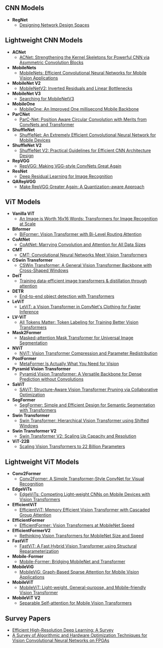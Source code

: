 ## CNN Models
- **RegNet** 
    - [Designing Network Design Spaces](https://arxiv.org/pdf/2003.13678)

## Lightweight CNN Models
- **ACNet**
    - [ACNet: Strengthening the Kernel Skeletons for Powerful CNN via Asymmetric Convolution Blocks](https://arxiv.org/pdf/1908.03930)
- **MobileNets**
    - [MobileNets: Efficient Convolutional Neural Networks for Mobile Vision Applications](https://arxiv.org/pdf/1704.04861)
- **MobileNet V2**
    - [MobileNetV2: Inverted Residuals and Linear Bottlenecks](https://arxiv.org/pdf/1801.04381)
- **MobileNet V3**
    - [Searching for MobileNetV3](https://arxiv.org/pdf/1905.02244)
- **MobileOne**
    - [MobileOne: An Improved One millisecond Mobile Backbone](https://arxiv.org/pdf/2206.04040)
- **ParCNet**
    - [ParC-Net: Position Aware Circular Convolution with Merits from ConvNets and Transformer](https://arxiv.org/pdf/2203.03952)
- **ShuffleNet**
    - [ShuffleNet: An Extremely Efficient Convolutional Neural Network for Mobile Devices](https://arxiv.org/pdf/1707.01083)
- **ShuffleNet V2**
    - [ShuffleNet V2: Practical Guidelines for Efficient CNN Architecture Design](https://arxiv.org/pdf/1807.11164)
- **RepVGG**
    - [RepVGG: Making VGG-style ConvNets Great Again](https://arxiv.org/pdf/2101.03697)
- **ResNet**
    - [Deep Residual Learning for Image Recognition](https://arxiv.org/pdf/1512.03385)
- **QARepVGG**
    - [Make RepVGG Greater Again: A Quantization-aware Approach](https://arxiv.org/pdf/2212.01593) 


## ViT Models
- **Vanilla ViT** 
    - [An Image is Worth 16x16 Words: Transformers for Image Recognition at Scale](https://arxiv.org/pdf/2010.11929)
- **Biformer**
    - [BiFormer: Vision Transformer with Bi-Level Routing Attention](https://arxiv.org/pdf/2303.08810)
- **CoAtNet** 
    - [CoAtNet: Marrying Convolution and Attention for All Data Sizes](https://arxiv.org/pdf/2106.04803)
- **CMT** 
    - [CMT: Convolutional Neural Networks Meet Vision Transformers](https://arxiv.org/pdf/2107.06263)
- **CSwin Transformer**
    - [CSWin Transformer: A General Vision Transformer Backbone with Cross-Shaped Windows](https://arxiv.org/pdf/2107.00652)
- **DeiT** 
    - [Training data-efficient image transformers & distillation through attention](https://arxiv.org/pdf/2012.12877)
- **DETR**
    - [End-to-end object detection with Transformers](https://www.ecva.net/papers/eccv_2020/papers_ECCV/papers/123460205.pdf)
- **LeViT**
    - [LeViT: a Vision Transformer in ConvNet's Clothing for Faster Inference](https://arxiv.org/pdf/2104.01136)
- **LV-ViT**
    - [All Tokens Matter: Token Labeling for Training Better Vision Transformers](https://arxiv.org/pdf/2104.10858)
- **Mask2Former**
    - [Masked-attention Mask Transformer for Universal Image Segmentation](https://arxiv.org/pdf/2112.01527)
- **NViT** 
    - [NViT: Vision Transformer Compression and Parameter Redistribution](https://arxiv.org/pdf/2110.04869v1)
- **PoolFormer**
    - [MetaFormer Is Actually What You Need for Vision](https://arxiv.org/pdf/2111.11418)
- **Pyramid Vision Transformer**
    - [Pyramid Vision Transformer: A Versatile Backbone for Dense Prediction without Convolutions](https://arxiv.org/pdf/2102.12122)
- **SaViT**
    - [SAViT: Structure-Aware Vision Transformer Pruning via Collaborative Optimization](https://papers.nips.cc/paper_files/paper/2022/file/3b11c5cc84b6da2838db348b37dbd1a2-Paper-Conference.pdf)
- **SegFormer**
    - [SegFormer: Simple and Efficient Design for Semantic Segmentation with Transformers](https://arxiv.org/pdf/2105.15203)
- **Swin Transformer** 
    - [Swin Transformer: Hierarchical Vision Transformer using Shifted Windows](https://arxiv.org/pdf/2103.14030)
- **Swin Transformer V2**
    - [Swin Transformer V2: Scaling Up Capacity and Resolution](https://arxiv.org/pdf/2111.09883)
- **ViT-22B**
    - [Scaling Vision Transformers to 22 Billion Parameters](https://arxiv.org/pdf/2302.05442)


## Lightweight ViT Models
- **Conv2Former**
    - [Conv2Former: A Simple Transformer-Style ConvNet for Visual Recognition](https://arxiv.org/pdf/2211.11943)
- **EdgeViTs**
    - [EdgeViTs: Competing Light-weight CNNs on Mobile Devices with Vision Transformers](https://arxiv.org/pdf/2205.03436)
- **EfficientViT**
    - [EfficientViT: Memory Efficient Vision Transformer with Cascaded Group Attention](https://arxiv.org/pdf/2305.07027)
- **EfficientFormer**
    - [EfficientFormer: Vision Transformers at MobileNet Speed](https://arxiv.org/pdf/2206.01191)
- **EfficientFormerV2**
    - [Rethinking Vision Transformers for MobileNet Size and Speed](https://arxiv.org/pdf/2212.08059)
- **FastViT**
    - [FastViT: A Fast Hybrid Vision Transformer using Structural Reparameterization](https://arxiv.org/pdf/2303.14189)
- **Mobile-Former**
    - [Mobile-Former: Bridging MobileNet and Transformer](https://arxiv.org/pdf/2108.05895)
- **MobileViG**
    - [MobileViG: Graph-Based Sparse Attention for Mobile Vision Applications](https://arxiv.org/pdf/2307.00395)
- **MobileViT**
    - [MobileViT: Light-weight, General-purpose, and Mobile-friendly Vision Transformer](https://arxiv.org/pdf/2110.02178)
- **MobileViT V2**
    - [Separable Self-attention for Mobile Vision Transformers](https://arxiv.org/pdf/2206.02680)


## Survey Papers
- [Efficient High-Resolution Deep Learning: A Survey](https://arxiv.org/pdf/2207.13050)
- [A Survey of Algorithmic and Hardware Optimization Techniques for Vision Convolutional Neural Networks on FPGAs](https://cosicdatabase.esat.kuleuven.be/backend/publications/files/journal/3329)